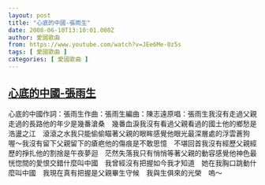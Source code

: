 ```yaml
---
layout: post
title: "心底的中國-張雨生"
date: 2008-06-10T13:10:01.000Z
author: 愛國歌曲
from: https://www.youtube.com/watch?v=JEe6Me-0z5s
tags: [ 愛國歌曲 ]
categories: [ 愛國歌曲 ]
---
```

<!--1213103401000-->
[心底的中國-張雨生](https://www.youtube.com/watch?v=JEe6Me-0z5s)
------

<div>
心底的中國作詞：張雨生作曲：張雨生編曲：陳志遠原唱：張雨生我沒有走過父親走過的長路他的年少是幾番滄桑　幾番血淚我沒有看過父親看過的國土他的鄉愁是浩盪之江　滾滾之水我只能偷偷瞄著父親的眼眸感覺他眼光最深層處的浮雲蒼狗　喔～我沒有留下父親留下的瘡疤他的傷痕是不敢思憶　不堪回首我沒有經歷父親經歷的掙扎他的割捨是午夜夢迴　茫然失落我只有悄悄等著父親的動容感覺他神色最恍惚間的愛恨交錯什麼叫中國　我曾經沒有把握如今我才知道　她在我胸口跳動什麼叫中國　我現在真有把握是父親畢生守候　我與生俱來的光榮　嗚～
</div>
